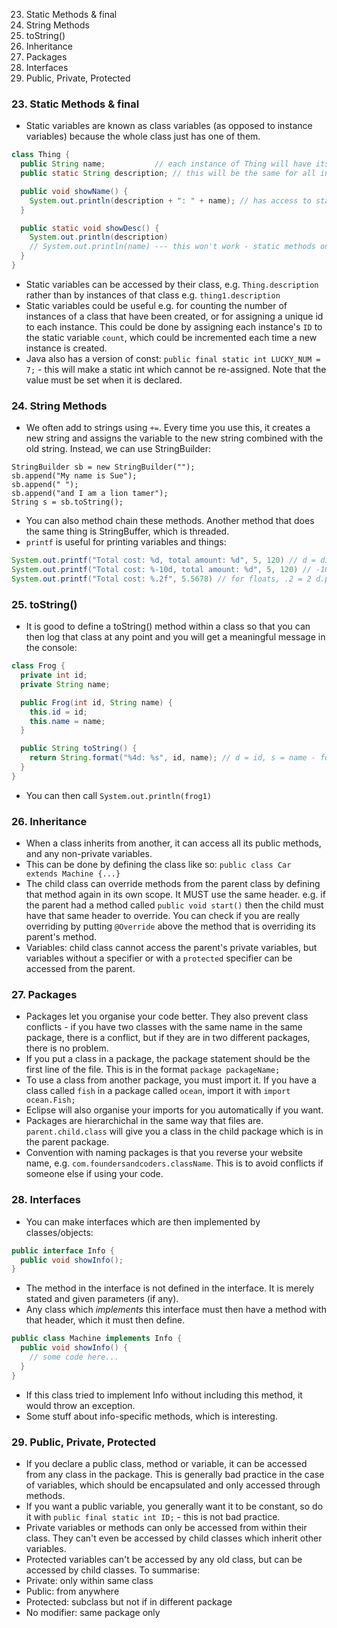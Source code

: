 23. Static Methods & final
24. String Methods
25. toString()
26. Inheritance
27. Packages
28. Interfaces
29. Public, Private, Protected

### 23. Static Methods & final
* Static variables are known as class variables (as opposed to instance variables) because the whole class just has one of them. 
```java
class Thing {
  public String name;           // each instance of Thing will have its own name
  public static String description; // this will be the same for all instances of Thing

  public void showName() {
    System.out.println(description + ": " + name); // has access to static and non-static variables.
  }

  public static void showDesc() {
    System.out.println(description)
    // System.out.println(name) --- this won't work - static methods only have access to static variables.
  }
}
```
* Static variables can be accessed by their class, e.g. `Thing.description` rather than by instances of that class e.g. `thing1.description`
* Static variables could be useful e.g. for counting the number of instances of a class that have been created, or for assigning a unique id to each instance. This could be done by assigning each instance's `ID` to the static variable `count`, which could be incremented each time a new instance is created.
* Java also has a version of const: `public final static int LUCKY_NUM = 7;` - this will make a static int which cannot be re-assigned. Note that the value must be set when it is declared.

### 24. String Methods
* We often add to strings using `+=`. Every time you use this, it creates a new string and assigns the variable to the new string combined with the old string. Instead, we can use StringBuilder:
```
StringBuilder sb = new StringBuilder("");
sb.append("My name is Sue");
sb.append(" ");
sb.append("and I am a lion tamer");
String s = sb.toString();
```
* You can also method chain these methods. Another method that does the same thing is StringBuffer, which is threaded.
* `printf` is useful for printing variables and things: 
```java
System.out.printf("Total cost: %d, total amount: %d", 5, 120) // d = digit
System.out.printf("Total cost: %-10d, total amount: %d", 5, 120) // -10 = field 10 chars wide
System.out.printf("Total cost: %.2f", 5.5678) // for floats, .2 = 2 d.p.
```

### 25. toString()
* It is good to define a toString() method within a class so that you can then log that class at any point and you will get a meaningful message in the console:
```java
class Frog {
  private int id;
  private String name;

  public Frog(int id, String name) {
    this.id = id;
    this.name = name;
  }

  public String toString() {
    return String.format("%4d: %s", id, name); // d = id, s = name - formatted strings!
  }
}
```
* You can then call `System.out.println(frog1)` 

### 26. Inheritance
* When a class inherits from another, it can access all its public methods, and any non-private variables.
* This can be done by defining the class like so: `public class Car extends Machine {...}`
* The child class can override methods from the parent class by defining that method again in its own scope. It MUST use the same header. e.g. if the parent had a method called `public void start()` then the child must have that same header to override. You can check if you are really overriding by putting `@Override` above the method that is overriding its parent's method.
* Variables: child class cannot access the parent's private variables, but variables without a specifier or with a `protected` specifier can be accessed from the parent.

### 27. Packages
* Packages let you organise your code better. They also prevent class conflicts - if you have two classes with the same name in the same package, there is a conflict, but if they are in two different packages, there is no problem.
* If you put a class in a package, the package statement should be the first line of the file. This is in the format `package packageName;`
* To use a class from another package, you must import it. If you have a class called `fish` in a package called `ocean`, import it with `import ocean.Fish;`
* Eclipse will also organise your imports for you automatically if you want.
* Packages are hierarchichal in the same way that files are. `parent.child.class` will give you a class in the child package which is in the parent package.
* Convention with naming packages is that you reverse your website name, e.g. `com.foundersandcoders.className`. This is to avoid conflicts if someone else if using your code.

### 28. Interfaces
* You can make interfaces which are then implemented by classes/objects:
```java
public interface Info {
  public void showInfo();
}
```
* The method in the interface is not defined in the interface. It is merely stated and given parameters (if any).
* Any class which *implements* this interface must then have a method with that header, which it must then define.
```java
public class Machine implements Info {
  public void showInfo() {
    // some code here...
  }
}
```
* If this class tried to implement Info without including this method, it would throw an exception.
* Some stuff about info-specific methods, which is interesting.

### 29. Public, Private, Protected
* If you declare a public class, method or variable, it can be accessed from any class in the package. This is generally bad practice in the case of variables, which should be encapsulated and only accessed through methods.
* If you want a public variable, you generally want it to be constant, so do it with `public final static int ID;` - this is not bad practice.
* Private variables or methods can only be accessed from within their class. They can't even be accessed by child classes which inherit other variables.
* Protected variables can't be accessed by any old class, but can be accessed by child classes. To summarise:
* Private: only within same class
* Public: from anywhere
* Protected: subclass but not if in different package
* No modifier: same package only
